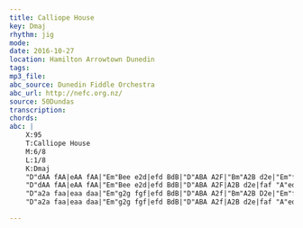 ```yaml
---
title: Calliope House
key: Dmaj
rhythm: jig
mode:
date: 2016-10-27
location: Hamilton Arrowtown Dunedin
tags:
mp3_file:
abc_source: Dunedin Fiddle Orchestra
abc_url: http://nefc.org.nz/
source: 50Dundas
transcription:
chords:
abc: |
    X:95
    T:Calliope House
    M:6/8
    L:1/8
    K:Dmaj
    "D"dAA fAA|eAA fAA|"Em"Bee e2d|efd BdB|"D"ABA A2F|"Bm"A2B d2e|"Em"f2a fed|"A"e3 e2A|
    "D"dAA fAA|eAA fAA|"Em"Bee e2d|efd BdB|"D"ABA A2F|A2B d2e|faf "A"edB|"D"d3 d3||
    "D"a2a faa|eaa daa|"Em"g2g fgf|efd BdB|"D"ABA A2f|"Bm"A2B D2e|"Em"f2a fed|"A"e3 e2d|
    "D"a2a faa|eaa daa|"Em"g2g fgf|efd BdB|"D"ABA A2f|A2B d2e|faf "A"edc|"D"d6:|

---
```


